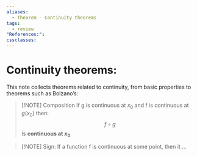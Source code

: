 ```yaml
---
aliases:
  - Theorem - Continuity theorems
tags:
  - review
"References:": 
cssclasses:
---
```

# Continuity theorems: 
This note collects theorems related to continuity, from basic properties to theorems such as Bolzano’s: 


> [!NOTE] Composition 
> If g is continuous at $x_0$ and f is continuous at $g(x_0)$ then: 
> $$
> f \circ g
> $$ 
> Is **continuous at $x_0$**
> 


> [!NOTE] Sign:
> If a function f is continuous at some point, then it …

